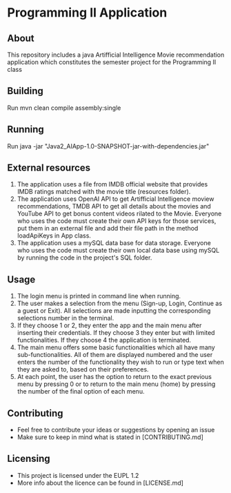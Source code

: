 # Programming II Application
## About
This repository includes a java Artifficial Intelligence Movie recommendation application which constitutes the semester project for the Programming II class 
## Building

Run mvn clean compile assembly:single

## Running

Run java -jar "Java2_AIApp-1.0-SNAPSHOT-jar-with-dependencies.jar"

## External resources
1. The application uses a file from IMDB official website that provides IMDB ratings matched with the movie title (resources folder).
2. The application uses OpenAI API to get Artifficial Intelligence moview recommendations, TMDB API to get all details about the movies and YouTube API to get bonus content videos rilated to the Movie. Everyone who uses the code must create their own API keys for those services, put them in an external file and add their file path in the method loadApiKeys in App class. 
3. The application uses a mySQL data base for data storage. Everyone who uses the code must create their own local data base using mySQL by running the code in the project's SQL folder.

## Usage
1. The login menu is printed in command line when running.
2. The user makes a selection from the menu (Sign-up, Login, Continue as a guest or Exit). All selections are made inputting the corresponding selections number in the terminal.
3. If they choose 1 or 2, they enter the app and the main menu after inserting their credentials. If they choose 3 they enter but with limited functionalities. If they choose 4 the application is terminated.
4. The main menu offers some basic functionalities which all have many sub-functionalities. All of them are displayed numbered and the user enters the number of the functionality they wish to run or type text when they are asked to, based on their preferences. 
5. At each point, the user has the option to return to the exact previous menu by pressing 0 or to return to the main menu (home) by pressing the number of the final option of each menu.

## Contributing
- Feel free to contribute your ideas or suggestions by opening an issue
- Make sure to keep in mind what is stated in [CONTRIBUTING.md]

## Licensing
- This project is licensed under the EUPL 1.2
- More info about the licence can be found in [LICENSE.md]